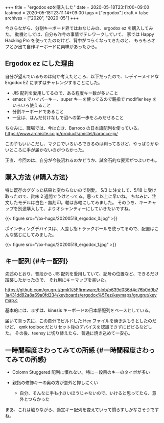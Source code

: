 +++
title = "ergodox ezを購入した"
date = 2020-05-18T23:11:00+09:00
lastmod = 2020-05-18T23:11:14+09:00
tags = ["ergodox"]
draft = false
archives = ["2020", "2020-05"]
+++

今さらながら、分割キーボード界ではおなじみの、ergodox ez を購入してみた。
動機としては、自分も昨今の事情でテレワークしていて、
家では Happy Hacking Pro を使ってたのだけど、背中がつらくなってきたのと、
もろもろオフとか出て自作キーボードに興味があったから。

## Ergodox ez にした理由

自分が望んでいるものは何か考えたところ、以下だったので、レデイーメイドな Ergodox EZ にまずはチャレンジすることにした。

- JIS 配列を愛用してるので、ある程度キー数が多いこと
- emacs でハイパーキー、super キーを使ってるので親指で modifier key をいろいろ使えること
- 分割キーボードであること
- 一旦は、はんだ付けなしで沼への第一歩をふみだせること

ちなみに、職場では、今は亡き、Barroco の日本語配列を使っている。
<https://www.archisite.co.jp/products/mistel/barocco-jp/>

この子もいいこだし、マクロでいろいろできるのは判ってるけど、やっぱりかゆいところに手が届かないのがつらかった。

正直、今回のは、自分が今後沼れるのかどうか、試金石的な要素がつよいかも。

## 購入方法 {#購入方法}

特に既存のググった結果と変わらないので割愛。
5/3 に注文して、5/18 に受け取ったので、賞味 2 週間でうけとってる。思った以上に早いね。
ちなみに、注文したモデルは白色・無刻印。軸は赤軸にしてみました。
そのうち、キーキャップを別途購入して、よりオシャンティーにしていきたいですね。

{{< figure src="/ox-hugo/20200518_ergodox_0.jpg" >}}

ポインティングデバイスは、人差し指トラックボールを使ってるので、配置はこんな感じにしてみました。

{{< figure src="/ox-hugo/20200518_ergodox_1.jpg" >}}

## キー配列 {#キー配列}

先述のとおり、普段から JIS 配列を愛用していて、記号の位置など、できるだけ踏襲したかったので、
それ用にキーマップを書いた。

<https://github.com/grugrut/qmk%5Ffirmware/blob/b639d036d4c76b0d9b71a431dd92a8a69a0fd234/keyboards/ergodox%5Fez/keymaps/grugrut/keymap.c>

基本的には、まずは、kinesis キーボードの日本語配列をベースとしている。

届いて真っ先に、この自分でビルドした Hex ファイルを焼き込もうとしたのだけど、
qmk toolbox だとリセット後のデバイスを認識できずにビビるなどした。
その後、teensy に切り替えたら、普通に焼き込めて一安心。

## 一時間程度さわってみての所感 {#一時間程度さわってみての所感}

- Colomn Stuggered 配列に慣れない。特に一段目のキーのタイポが多い

- 親指の修飾キーの奥の方が意外と押しにくい
  - 自分、そんなに手も小さいほうじゃないので、いけると思ってたら、意外とつらかった

まあ、これは触りながら、適宜キー配列を変えていって慣らすしかなさそうですね。
